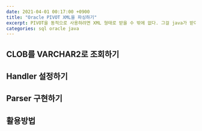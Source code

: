 ```yaml
---
date: 2021-04-01 00:17:00 +0900
title: "Oracle PIVOT XML을 파싱하기"
excerpt: PIVOT을 동적으로 사용하려면 XML 형태로 받을 수 밖에 없다. 그걸 java가 받아서 풀어보겠다.
categories: sql oracle java
---
```


## CLOB를 VARCHAR2로 조회하기

## Handler 설정하기

## Parser 구현하기

## 활용방법